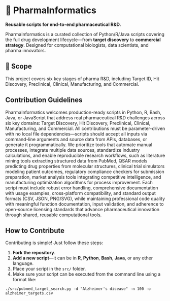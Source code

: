 # 💊 PharmaInformatics

**Reusable scripts for end-to-end pharmaceutical R&D.**

PharmaInformatics is a curated collection of Python/R/Java scripts covering the full drug development lifecycle—from **target discovery** to **commercial strategy**. Designed for computational biologists, data scientists, and pharma innovators.

## 🧪 Scope

This project covers six key stages of pharma R&D, including Target ID, Hit Discovery, Preclinical, Clinical, Manufacturing, and Commercial.

## Contribution Guidelines

PharmaInformatics welcomes production-ready scripts in Python, R, Bash, Java, or JavaScript that address real pharmaceutical R&D challenges across six key domains: Target Discovery, Hit Discovery, Preclinical, Clinical, Manufacturing, and Commercial. All contributions must be parameter-driven with no local file dependencies—scripts should accept all inputs via command-line arguments and source data from APIs, databases, or generate it programmatically. We prioritize tools that automate manual processes, integrate multiple data sources, standardize industry calculations, and enable reproducible research workflows, such as literature mining tools extracting structured data from PubMed, QSAR models predicting drug properties from molecular structures, clinical trial simulators modeling patient outcomes, regulatory compliance checkers for submission preparation, market analysis tools integrating competitive intelligence, and manufacturing optimization algorithms for process improvement. Each script must include robust error handling, comprehensive documentation with usage examples, cross-platform compatibility, and standard output formats (CSV, JSON, PNG/SVG), while maintaining professional code quality with meaningful function documentation, input validation, and adherence to open-source licensing standards that advance pharmaceutical innovation through shared, reusable computational tools.

## How to Contribute

Contributing is simple! Just follow these steps:

1. **Fork the repository**.
2. **Add a new script**—it can be in **R**, **Python**, **Bash**, **Java**, or any other language.
3. Place your script in the `src/` folder.
4. Make sure your script can be executed from the command line using a format like:

```
./src/pubmed_target_search.py -d "Alzheimer's disease" -n 100 -o alzheimer_targets.csv
```
